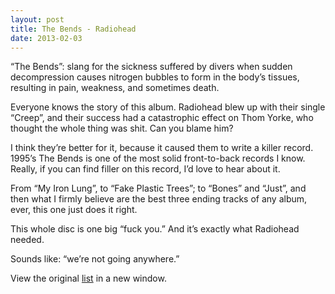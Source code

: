 ```yaml
---
layout: post
title: The Bends - Radiohead
date: 2013-02-03
---
```


“The Bends”: slang for the sickness suffered by divers when sudden
decompression causes nitrogen bubbles to form in the body’s tissues,
resulting in pain, weakness, and sometimes death.

Everyone knows the story of this album. Radiohead blew up with their
single “Creep”, and their success had a catastrophic effect on Thom
Yorke, who thought the whole thing was shit. Can you blame him?

I think they’re better for it, because it caused them to write a killer
record. 1995’s The Bends is one of the most solid front-to-back records
I know. Really, if you can find filler on this record, I’d love to hear
about it.

From “My Iron Lung”, to “Fake Plastic Trees”; to “Bones” and “Just”, and
then what I firmly believe are the best three ending tracks of any
album, ever, this one just does it right.

This whole disc is one big “fuck you.” And it’s exactly what Radiohead
needed.

Sounds like: “we’re not going anywhere.”

View the original
[list](https://docs.google.com/spreadsheet/pub?key=0ArDppihwaWa6dFdaeV9pOXNTeERqbWVFTFp5bWFuNmc&output=html) in a
new window.

